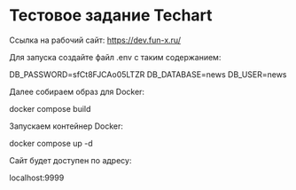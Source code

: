 # Тестовое задание Techart

Ссылка на рабочий сайт:
https://dev.fun-x.ru/

Для запуска создайте файл .env с таким содержанием:

DB_PASSWORD=sfCt8FJCAo05LTZR
DB_DATABASE=news
DB_USER=news

Далее собираем образ для Docker:

docker compose build

Запускаем контейнер Docker:

docker compose up -d

Сайт будет доступен по адресу:

localhost:9999
